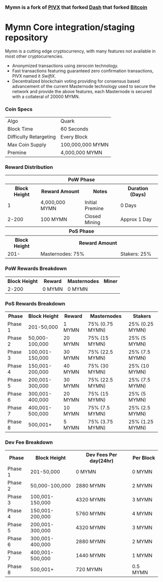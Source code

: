 ### Mymn is a fork of [PIVX](https://github.com/PIVX-Project/PIVX) that forked [Dash](https://github.com/dashpay/dash) that forked [Bitcoin](https://github.com/bitcoin/bitcoinp)


# Mymn Core integration/staging repository


Mymn is a cutting edge cryptocurrency, with many features not available in most other cryptocurrencies.
- Anonymized transactions using zerocoin technology.
- Fast transactions featuring guaranteed zero confirmation transactions, PIVX named it _SwiftX_.
- Decentralized blockchain voting providing for consensus based advancement of the current Masternode
  technology used to secure the network and provide the above features, each Masternode is secured
  with a collateral of 20000 MYMN.




### Coin Specs
<table>
<tr><td>Algo</td><td>Quark</td></tr>
<tr><td>Block Time</td><td>60 Seconds</td></tr>
<tr><td>Difficulty Retargeting</td><td>Every Block</td></tr>
<tr><td>Max Coin Supply </td><td>100,000,000 MYMN</td></tr>
<tr><td>Premine</td><td>4,000,000 MYMN</td></tr>
</table>


### Reward Distribution

<table>
<th colspan=4>PoW Phase</th>
<tr><th>Block Height</th><th>Reward Amount</th><th>Notes</th><th>Duration (Days)</th></tr>
<tr><td>1</td><td>4,000,000 MYMN</td><td>Initial Premine</td><td>0 Days</td></tr>
<tr><td>2-200</td><td>100 MYMN</td><td rowspan=1>Closed Mining</td><td rowspan=1> Approx 1 Day</td></tr>
<tr><th colspan=4>PoS Phase</th></tr>
<tr><th>Block Height</th><th colspan=3>Reward Amount</th></tr>
<tr><td>201-</td><td colspan=2>Masternodes: 75%</td><td>Stakers: 25%</td></tr>
</table>

### PoW Rewards Breakdown

<table>
<th>Block Height</th><th>Reward</th><th>Masternodes</th><th>Miner</th>
<tr><td>2-200</td><td>0 MYMN</td><td>0 MYMN</td><td100% (100 MYMN)</td><td100% (100 MYMN)</td></tr>
</table>

### PoS Rewards Breakdown

<table>
<th>Phase</th><th>Block Height</th><th>Reward</th><th>Masternodes</th><th>Stakers</th>
<tr><td>Phase 1</td><td>201-50,000</td><td>1 MYMN</td><td>75% (0.75 MYMN)</td><td>25% (0.25 MYMN)</td></tr>
<tr><td>Phase 2</td><td>50,000-100,000</td><td>20 MYMN</td><td>75% (15 MYMN)</td><td>25% (5 MYMN)</td></tr>
<tr><td>Phase 3</td><td>100,001-150,000</td><td>30 MYMN</td><td>75% (22.5 MYMN)</td><td>25% (7.5 MYMN)</td></tr>
<tr><td>Phase 4</td><td>150,001-200,000</td><td>40 MYMN</td><td>75% (30 MYMN)</td><td>25% (10 MYMN)</td></tr>
<tr><td>Phase 5</td><td>200,001-300,000</td><td>30 MYMN</td><td>75% (22.5 MYMN)</td><td>25% (7.5 MYMN)</td></tr>
<tr><td>Phase 6</td><td>300,001-400,000</td><td>20 MYMN</td><td>75% (15 MYMN)</td><td>25% (5 MYMN)</td></tr>
<tr><td>Phase 7</td><td>400,001-500,000</td><td>10 MYMN</td><td>75% (7.5 MYMN)</td><td>25% (2.5 MYMN)</td></tr>
<tr><td>Phase 8</td><td>500,001+</td><td>5 MYMN</td><td>75% (3.75 MYMN)</td><td>25% (1.25 MYMN)</td></tr>
</table>

### Dev Fee Breakdown

<table>
<th>Phase</th><th>Block Height</th><th>Dev Fees Per day(24hr)</th><th>Per Block</th>
<tr><td>Phase 1</td><td>201-50,000</td><td>0 MYMN</td></th><td>0 MYMN</td>
<tr><td>Phase 2</td><td>50,000-100,000</td><td>2880 MYMN</td><td>2 MYMN</td>
<tr><td>Phase 3</td><td>100,001-150,000</td><td>4320 MYMN</td><td>3 MYMN</td>
<tr><td>Phase 4</td><td>150,001-200,000</td><td>5760 MYMN</td><td>4 MYMN</td>
<tr><td>Phase 5</td><td>200,001-300,000</td><td>4320 MYMN</td><td>3 MYMN</td>
<tr><td>Phase 6</td><td>300,001-400,000</td><td>2880 MYMN</td><td>2 MYMN</td>
<tr><td>Phase 7</td><td>400,001-500,000</td><td>1440 MYMN</td><td>1 MYMN</td>
<tr><td>Phase 8</td><td>500,001+</td><td>720 MYMN</td><td>0.5 MYMN</td>
</table>

